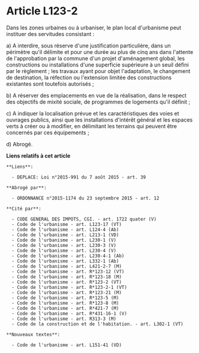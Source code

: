 # Article L123-2

Dans les zones urbaines ou à urbaniser, le plan local d'urbanisme peut instituer des servitudes consistant :

a) A interdire, sous réserve d'une justification particulière, dans un périmètre qu'il délimite et pour une durée au plus de
cinq ans dans l'attente de l'approbation par la commune d'un projet d'aménagement global, les constructions ou installations
d'une superficie supérieure à un seuil défini par le règlement ; les travaux ayant pour objet l'adaptation, le changement de
destination, la réfection ou l'extension limitée des constructions existantes sont toutefois autorisés ;

b) A réserver des emplacements en vue de la réalisation, dans le respect des objectifs de mixité sociale, de programmes de
logements qu'il définit ;

c) A indiquer la localisation prévue et les caractéristiques des voies et ouvrages publics, ainsi que les installations
d'intérêt général et les espaces verts à créer ou à modifier, en délimitant les terrains qui peuvent être concernés par ces
équipements ;

d) Abrogé.

**Liens relatifs à cet article**

	**Liens**:

	  - DEPLACE: Loi n°2015-991 du 7 août 2015 - art. 39

	**Abrogé par**:

	  - ORDONNANCE n°2015-1174 du 23 septembre 2015 - art. 12

	**Cité par**:

	  - CODE GENERAL DES IMPOTS, CGI. - art. 1722 quater (V)
	  - Code de l'urbanisme - art. L123-17 (VT)
	  - Code de l'urbanisme - art. L124-4 (Ab)
	  - Code de l'urbanisme - art. L213-1 (VD)
	  - Code de l'urbanisme - art. L230-1 (V)
	  - Code de l'urbanisme - art. L230-3 (V)
	  - Code de l'urbanisme - art. L230-4 (V)
	  - Code de l'urbanisme - art. L230-4-1 (Ab)
	  - Code de l'urbanisme - art. L332-1 (Ab)
	  - Code de l'urbanisme - art. L421-2-7 (M)
	  - Code de l'urbanisme - art. R*123-12 (VT)
	  - Code de l'urbanisme - art. R*123-18 (M)
	  - Code de l'urbanisme - art. R*123-2 (VT)
	  - Code de l'urbanisme - art. R*123-2-1 (VT)
	  - Code de l'urbanisme - art. R*123-21 (M)
	  - Code de l'urbanisme - art. R*123-5 (M)
	  - Code de l'urbanisme - art. R*123-8 (M)
	  - Code de l'urbanisme - art. R*421-7 (M)
	  - Code de l'urbanisme - art. R*431-16-1 (V)
	  - Code de l'urbanisme - art. R313-3 (M)
	  - Code de la construction et de l'habitation. - art. L302-1 (VT)

	**Nouveaux textes**:

	  - Code de l'urbanisme - art. L151-41 (VD)
